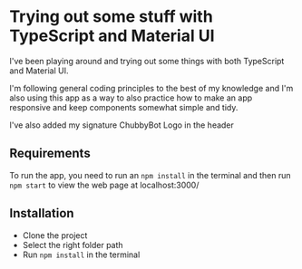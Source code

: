 # Trying out some stuff with TypeScript and Material UI

I've been playing around and trying out some things with both TypeScript and Material UI. 

I'm following general coding principles to the best of my knowledge and I'm also using this app as a way to also practice how to make an app responsive and keep components somewhat simple and tidy.

I've also added my signature ChubbyBot Logo in the header

## Requirements

To run the app, you need to run an `npm install` in the terminal and then run `npm start` to view the web page at localhost:3000/

## Installation

* Clone the project
* Select the right folder path
* Run `npm install` in the terminal
